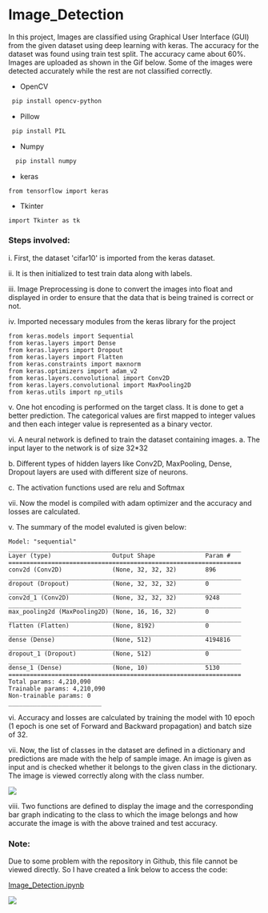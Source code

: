 # Image_Detection


In this project, Images are classified using Graphical User Interface (GUI) from the given dataset using deep learning with keras. The accuracy for the dataset was found using train test split. The accuracy came about 60%. Images are uploaded as shown in the Gif below. Some of the images were detected accurately while the rest are not classified correctly. 
 
- OpenCV

 ```bash
  pip install opencv-python
 ```
- Pillow
 ```bash
  pip install PIL
 ```
- Numpy
 ```bash
   pip install numpy
  ```

- keras
 ```
 from tensorflow import keras
 ````
 
 - Tkinter
 ```
 import Tkinter as tk
 ````
### Steps involved:

i. First, the dataset 'cifar10' is imported from the keras dataset.

ii. It is then initialized to test train data along with labels.

iii. Image Preprocessing is done to convert the images into float and displayed in order to ensure that the data that is being trained is correct or not.

iv. Imported necessary modules from the keras library for the project

````
from keras.models import Sequential
from keras.layers import Dense
from keras.layers import Dropout
from keras.layers import Flatten
from keras.constraints import maxnorm
from keras.optimizers import adam_v2
from keras.layers.convolutional import Conv2D
from keras.layers.convolutional import MaxPooling2D
from keras.utils import np_utils
````

v. One hot encoding is performed on the target class. It is done to get a better prediction. The categorical values are first mapped to integer values and then each integer value is represented as a binary vector.


vi. A neural network is defined to train the dataset containing images.
  a. The input layer to the network is of size 32*32
  
  b. Different types of hidden layers like Conv2D, MaxPooling, Dense, Dropout layers are used with different size of neurons. 
  
  c. The activation functions used are relu and Softmax
  
vii. Now the model is compiled with adam optimizer and the accuracy and losses are calculated.

v. The summary of the model evaluted is given below:

 ```
 Model: "sequential"
_________________________________________________________________
Layer (type)                 Output Shape              Param #   
=================================================================
conv2d (Conv2D)              (None, 32, 32, 32)        896       
_________________________________________________________________
dropout (Dropout)            (None, 32, 32, 32)        0         
_________________________________________________________________
conv2d_1 (Conv2D)            (None, 32, 32, 32)        9248      
_________________________________________________________________
max_pooling2d (MaxPooling2D) (None, 16, 16, 32)        0         
_________________________________________________________________
flatten (Flatten)            (None, 8192)              0         
_________________________________________________________________
dense (Dense)                (None, 512)               4194816   
_________________________________________________________________
dropout_1 (Dropout)          (None, 512)               0         
_________________________________________________________________
dense_1 (Dense)              (None, 10)                5130      
=================================================================
Total params: 4,210,090
Trainable params: 4,210,090
Non-trainable params: 0
__________________________
```

vi. Accuracy and losses are calculated by training the model with 10 epoch (1 epoch is one set of Forward and Backward propagation) and batch size of 32.

vii. Now, the list of classes in the dataset are defined in a dictionary and predictions are made with the help of sample image. An image is given as input and is checked whether it belongs to the given class in the dictionary. The image is viewed correctly along with the class number.

 ![](C:\Users\saket\OneDrive\Pictures\Screenshots\Screenshot%20(7))


viii. Two functions are defined to display the image and the corresponding bar graph indicating to the class to which the image belongs and how accurate the image is with the above trained and test accuracy.



### Note: 

Due to some problem with the repository in Github, this file cannot be viewed directly. So I have created a link below to access the code:

[Image_Detection.ipynb](https://nbviewer.jupyter.org/github/Saketh1196/Image_Classification/blob/main/Image_Detection.ipynb)

![](Image_Detection.gif)
